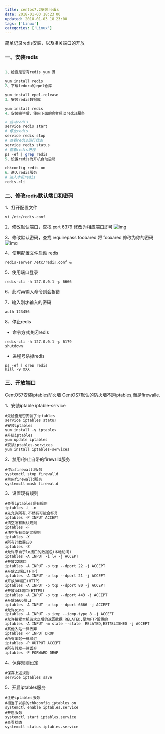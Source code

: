 ```yaml
---
title: centos7.2安装redis
date: 2018-01-03 18:23:00
updated: 2018-01-03 18:23:00
tags: ['Linux']
categories: ['Linux']
---
```

简单记录redis安装，以及相关端口的开放
<!--more-->

###  一、安装redis

```perl

1、检查是否有redis yum 源

yum install redis
2、下载fedora的epel仓库

yum install epel-release
3、安装redis数据库

yum install redis
4、安装完毕后，使用下面的命令启动redis服务

# 启动redis
service redis start
# 停止redis
service redis stop
# 查看redis运行状态
service redis status
# 查看redis进程
ps -ef | grep redis
5、设置redis为开机自动启动

chkconfig redis on
6、进入redis服务
# 进入本机redis
redis-cli

```



### 二、修改redis默认端口和密码

1、打开配置文件
```
vi /etc/redis.conf
```
2、修改默认端口，查找 port 6379 修改为相应端口即可
![img](https://images2017.cnblogs.com/blog/1267938/201801/1267938-20180111181355472-1782582188.png)


3、修改默认密码，查找 requirepass foobared 将 foobared 修改为你的密码
![img](https://images2017.cnblogs.com/blog/1267938/201801/1267938-20180111181531051-1862975192.png)


4、使用配置文件启动 redis

```
redis-server /etc/redis.conf &
```
5、使用端口登录
```
redis-cli -h 127.0.0.1 -p 6666
```
6、此时再输入命令则会报错

7、输入刚才输入的密码
```
auth 123456
```
8、停止redis

* 命令方式关闭redis
```
redis-cli -h 127.0.0.1 -p 6179
shutdown
```
* 进程号杀掉redis
```
ps -ef | grep redis
kill -9 XXX
```




### 三、开放端口

CentOS7安装iptables防火墙
CentOS7默认的防火墙不是iptables,而是firewalle.

1、安装iptable iptable-service

```
#先检查是否安装了iptables
service iptables status
#安装iptables
yum install -y iptables
#升级iptables
yum update iptables 
#安装iptables-services
yum install iptables-services

```

2、禁用/停止自带的firewalld服务

```
#停止firewalld服务
systemctl stop firewalld
#禁用firewalld服务
systemctl mask firewalld
```

3、设置现有规则
```
#查看iptables现有规则
iptables -L -n
#先允许所有,不然有可能会杯具
iptables -P INPUT ACCEPT
#清空所有默认规则
iptables -F
#清空所有自定义规则
iptables -X
#所有计数器归0
iptables -Z
#允许来自于lo接口的数据包(本地访问)
iptables -A INPUT -i lo -j ACCEPT
#开放22端口
iptables -A INPUT -p tcp --dport 22 -j ACCEPT
#开放21端口(FTP)
iptables -A INPUT -p tcp --dport 21 -j ACCEPT
#开放80端口(HTTP)
iptables -A INPUT -p tcp --dport 80 -j ACCEPT
#开放443端口(HTTPS)
iptables -A INPUT -p tcp --dport 443 -j ACCEPT
#开放6666端口
iptables -A INPUT -p tcp --dport 6666 -j ACCEPT
#允许ping
iptables -A INPUT -p icmp --icmp-type 8 -j ACCEPT
#允许接受本机请求之后的返回数据 RELATED,是为FTP设置的
iptables -A INPUT -m state --state  RELATED,ESTABLISHED -j ACCEPT
#其他入站一律丢弃
iptables -P INPUT DROP
#所有出站一律绿灯
iptables -P OUTPUT ACCEPT
#所有转发一律丢弃
iptables -P FORWARD DROP

```

4、保存规则设定
```
#保存上述规则
service iptables save
```

5、开启iptables服务 
```
#注册iptables服务
#相当于以前的chkconfig iptables on
systemctl enable iptables.service
#开启服务
systemctl start iptables.service
#查看状态
systemctl status iptables.service
```